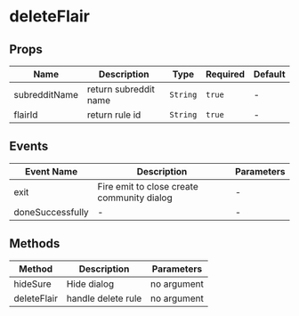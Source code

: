 # deleteFlair

## Props

<!-- @vuese:deleteFlair:props:start -->
|Name|Description|Type|Required|Default|
|---|---|---|---|---|
|subredditName|return subreddit name|`String`|`true`|-|
|flairId|return rule id|`String`|`true`|-|

<!-- @vuese:deleteFlair:props:end -->


## Events

<!-- @vuese:deleteFlair:events:start -->
|Event Name|Description|Parameters|
|---|---|---|
|exit|Fire emit to close create community dialog|-|
|doneSuccessfully|-|-|

<!-- @vuese:deleteFlair:events:end -->


## Methods

<!-- @vuese:deleteFlair:methods:start -->
|Method|Description|Parameters|
|---|---|---|
|hideSure|Hide dialog|no argument|
|deleteFlair|handle delete rule|no argument|

<!-- @vuese:deleteFlair:methods:end -->


